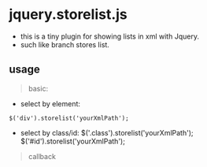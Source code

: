 # jquery.storelist.js
- this is a tiny plugin for showing lists in xml with Jquery.
- such like branch stores list.

## usage
> basic:
- select by element:
```
$('div').storelist('yourXmlPath');
``` 

- select by class/id:
$('.class').storelist('yourXmlPath'); 
$('#id').storelist('yourXmlPath');

> callback
